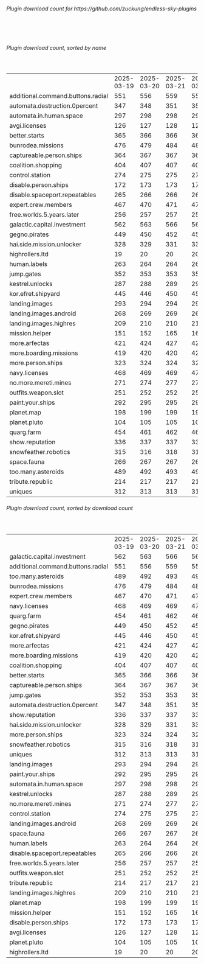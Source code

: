 <h6>Plugin download count for https://github.com/zuckung/endless-sky-plugins</h6><br>
<br>
<h6>Plugin download count, sorted by name</h6><sub><sup><br>
<table>
	<tr>
		<td></td>
		<td>2025-03-19</td>
		<td>2025-03-20</td>
		<td>2025-03-21</td>
		<td>2025-03-22</td>
		<td>2025-03-23</td>
		<td>2025-03-24</td>
		<td>2025-03-25</td>
		<td>today +</td>
	</tr>
	<tr>
		<td>additional.command.buttons.radial</td>
		<td>551</td>
		<td>556</td>
		<td>559</td>
		<td>559</td>
		<td>563</td>
		<td>565</td>
		<td>570</td>
		<td>+ 5</td>
	</tr>
	<tr>
		<td>automata.destruction.0percent</td>
		<td>347</td>
		<td>348</td>
		<td>351</td>
		<td>353</td>
		<td>355</td>
		<td>355</td>
		<td>355</td>
		<td></td>
	</tr>
	<tr>
		<td>automata.in.human.space</td>
		<td>297</td>
		<td>298</td>
		<td>298</td>
		<td>298</td>
		<td>298</td>
		<td>298</td>
		<td>298</td>
		<td></td>
	</tr>
	<tr>
		<td>avgi.licenses</td>
		<td>126</td>
		<td>127</td>
		<td>128</td>
		<td>128</td>
		<td>128</td>
		<td>128</td>
		<td>128</td>
		<td></td>
	</tr>
	<tr>
		<td>better.starts</td>
		<td>365</td>
		<td>366</td>
		<td>366</td>
		<td>366</td>
		<td>368</td>
		<td>370</td>
		<td>370</td>
		<td></td>
	</tr>
	<tr>
		<td>bunrodea.missions</td>
		<td>476</td>
		<td>479</td>
		<td>484</td>
		<td>484</td>
		<td>486</td>
		<td>486</td>
		<td>488</td>
		<td>+ 2</td>
	</tr>
	<tr>
		<td>captureable.person.ships</td>
		<td>364</td>
		<td>367</td>
		<td>367</td>
		<td>367</td>
		<td>367</td>
		<td>367</td>
		<td>369</td>
		<td>+ 2</td>
	</tr>
	<tr>
		<td>coalition.shopping</td>
		<td>404</td>
		<td>407</td>
		<td>407</td>
		<td>409</td>
		<td>409</td>
		<td>409</td>
		<td>411</td>
		<td>+ 2</td>
	</tr>
	<tr>
		<td>control.station</td>
		<td>274</td>
		<td>275</td>
		<td>275</td>
		<td>275</td>
		<td>275</td>
		<td>277</td>
		<td>277</td>
		<td></td>
	</tr>
	<tr>
		<td>disable.person.ships</td>
		<td>172</td>
		<td>173</td>
		<td>173</td>
		<td>173</td>
		<td>173</td>
		<td>173</td>
		<td>173</td>
		<td></td>
	</tr>
	<tr>
		<td>disable.spaceport.repeatables</td>
		<td>265</td>
		<td>266</td>
		<td>266</td>
		<td>266</td>
		<td>266</td>
		<td>266</td>
		<td>266</td>
		<td></td>
	</tr>
	<tr>
		<td>expert.crew.members</td>
		<td>467</td>
		<td>470</td>
		<td>471</td>
		<td>471</td>
		<td>473</td>
		<td>477</td>
		<td>481</td>
		<td>+ 4</td>
	</tr>
	<tr>
		<td>free.worlds.5.years.later</td>
		<td>256</td>
		<td>257</td>
		<td>257</td>
		<td>257</td>
		<td>259</td>
		<td>261</td>
		<td>261</td>
		<td></td>
	</tr>
	<tr>
		<td>galactic.capital.investment</td>
		<td>562</td>
		<td>563</td>
		<td>566</td>
		<td>566</td>
		<td>566</td>
		<td>568</td>
		<td>575</td>
		<td>+ 7</td>
	</tr>
	<tr>
		<td>gegno.pirates</td>
		<td>449</td>
		<td>450</td>
		<td>452</td>
		<td>452</td>
		<td>454</td>
		<td>454</td>
		<td>456</td>
		<td>+ 2</td>
	</tr>
	<tr>
		<td>hai.side.mission.unlocker</td>
		<td>328</td>
		<td>329</td>
		<td>331</td>
		<td>331</td>
		<td>331</td>
		<td>331</td>
		<td>331</td>
		<td></td>
	</tr>
	<tr>
		<td>highrollers.ltd</td>
		<td>19</td>
		<td>20</td>
		<td>20</td>
		<td>20</td>
		<td>20</td>
		<td>20</td>
		<td>20</td>
		<td></td>
	</tr>
	<tr>
		<td>human.labels</td>
		<td>263</td>
		<td>264</td>
		<td>264</td>
		<td>264</td>
		<td>264</td>
		<td>266</td>
		<td>266</td>
		<td></td>
	</tr>
	<tr>
		<td>jump.gates</td>
		<td>352</td>
		<td>353</td>
		<td>353</td>
		<td>353</td>
		<td>355</td>
		<td>355</td>
		<td>357</td>
		<td>+ 2</td>
	</tr>
	<tr>
		<td>kestrel.unlocks</td>
		<td>287</td>
		<td>288</td>
		<td>289</td>
		<td>291</td>
		<td>293</td>
		<td>293</td>
		<td>293</td>
		<td></td>
	</tr>
	<tr>
		<td>kor.efret.shipyard</td>
		<td>445</td>
		<td>446</td>
		<td>450</td>
		<td>450</td>
		<td>452</td>
		<td>452</td>
		<td>452</td>
		<td></td>
	</tr>
	<tr>
		<td>landing.images</td>
		<td>293</td>
		<td>294</td>
		<td>294</td>
		<td>294</td>
		<td>296</td>
		<td>296</td>
		<td>300</td>
		<td>+ 4</td>
	</tr>
	<tr>
		<td>landing.images.android</td>
		<td>268</td>
		<td>269</td>
		<td>269</td>
		<td>269</td>
		<td>269</td>
		<td>269</td>
		<td>269</td>
		<td></td>
	</tr>
	<tr>
		<td>landing.images.highres</td>
		<td>209</td>
		<td>210</td>
		<td>210</td>
		<td>210</td>
		<td>210</td>
		<td>212</td>
		<td>214</td>
		<td>+ 2</td>
	</tr>
	<tr>
		<td>mission.helper</td>
		<td>151</td>
		<td>152</td>
		<td>165</td>
		<td>165</td>
		<td>169</td>
		<td>171</td>
		<td>173</td>
		<td>+ 2</td>
	</tr>
	<tr>
		<td>more.arfectas</td>
		<td>421</td>
		<td>424</td>
		<td>427</td>
		<td>427</td>
		<td>429</td>
		<td>429</td>
		<td>431</td>
		<td>+ 2</td>
	</tr>
	<tr>
		<td>more.boarding.missions</td>
		<td>419</td>
		<td>420</td>
		<td>420</td>
		<td>420</td>
		<td>422</td>
		<td>422</td>
		<td>426</td>
		<td>+ 4</td>
	</tr>
	<tr>
		<td>more.person.ships</td>
		<td>323</td>
		<td>324</td>
		<td>324</td>
		<td>324</td>
		<td>324</td>
		<td>324</td>
		<td>326</td>
		<td>+ 2</td>
	</tr>
	<tr>
		<td>navy.licenses</td>
		<td>468</td>
		<td>469</td>
		<td>469</td>
		<td>471</td>
		<td>473</td>
		<td>473</td>
		<td>473</td>
		<td></td>
	</tr>
	<tr>
		<td>no.more.mereti.mines</td>
		<td>271</td>
		<td>274</td>
		<td>277</td>
		<td>277</td>
		<td>278</td>
		<td>278</td>
		<td>278</td>
		<td></td>
	</tr>
	<tr>
		<td>outfits.weapon.slot</td>
		<td>251</td>
		<td>252</td>
		<td>252</td>
		<td>252</td>
		<td>252</td>
		<td>252</td>
		<td>252</td>
		<td></td>
	</tr>
	<tr>
		<td>paint.your.ships</td>
		<td>292</td>
		<td>295</td>
		<td>295</td>
		<td>297</td>
		<td>297</td>
		<td>297</td>
		<td>299</td>
		<td>+ 2</td>
	</tr>
	<tr>
		<td>planet.map</td>
		<td>198</td>
		<td>199</td>
		<td>199</td>
		<td>199</td>
		<td>199</td>
		<td>199</td>
		<td>199</td>
		<td></td>
	</tr>
	<tr>
		<td>planet.pluto</td>
		<td>104</td>
		<td>105</td>
		<td>105</td>
		<td>105</td>
		<td>105</td>
		<td>105</td>
		<td>105</td>
		<td></td>
	</tr>
	<tr>
		<td>quarg.farm</td>
		<td>454</td>
		<td>461</td>
		<td>462</td>
		<td>462</td>
		<td>464</td>
		<td>464</td>
		<td>466</td>
		<td>+ 2</td>
	</tr>
	<tr>
		<td>show.reputation</td>
		<td>336</td>
		<td>337</td>
		<td>337</td>
		<td>337</td>
		<td>339</td>
		<td>343</td>
		<td>347</td>
		<td>+ 4</td>
	</tr>
	<tr>
		<td>snowfeather.robotics</td>
		<td>315</td>
		<td>316</td>
		<td>318</td>
		<td>318</td>
		<td>318</td>
		<td>318</td>
		<td>322</td>
		<td>+ 4</td>
	</tr>
	<tr>
		<td>space.fauna</td>
		<td>266</td>
		<td>267</td>
		<td>267</td>
		<td>267</td>
		<td>267</td>
		<td>267</td>
		<td>267</td>
		<td></td>
	</tr>
	<tr>
		<td>too.many.asteroids</td>
		<td>489</td>
		<td>492</td>
		<td>493</td>
		<td>493</td>
		<td>493</td>
		<td>495</td>
		<td>497</td>
		<td>+ 2</td>
	</tr>
	<tr>
		<td>tribute.republic</td>
		<td>214</td>
		<td>217</td>
		<td>217</td>
		<td>217</td>
		<td>219</td>
		<td>219</td>
		<td>221</td>
		<td>+ 2</td>
	</tr>
	<tr>
		<td>uniques</td>
		<td>312</td>
		<td>313</td>
		<td>313</td>
		<td>313</td>
		<td>316</td>
		<td>318</td>
		<td>320</td>
		<td>+ 2</td>
	</tr>
</table>
</sub></sup>
<h6>Plugin download count, sorted by download count</h6><sub><sup><br>
<table>
	<tr>
		<td></td>
		<td>2025-03-19</td>
		<td>2025-03-20</td>
		<td>2025-03-21</td>
		<td>2025-03-22</td>
		<td>2025-03-23</td>
		<td>2025-03-24</td>
		<td>2025-03-25</td>
		<td>today +</td>
	</tr>
	<tr>
		<td>galactic.capital.investment</td>
		<td>562</td>
		<td>563</td>
		<td>566</td>
		<td>566</td>
		<td>566</td>
		<td>568</td>
		<td>575</td>
		<td>+ 7</td>
	</tr>
	<tr>
		<td>additional.command.buttons.radial</td>
		<td>551</td>
		<td>556</td>
		<td>559</td>
		<td>559</td>
		<td>563</td>
		<td>565</td>
		<td>570</td>
		<td>+ 5</td>
	</tr>
	<tr>
		<td>too.many.asteroids</td>
		<td>489</td>
		<td>492</td>
		<td>493</td>
		<td>493</td>
		<td>493</td>
		<td>495</td>
		<td>497</td>
		<td>+ 2</td>
	</tr>
	<tr>
		<td>bunrodea.missions</td>
		<td>476</td>
		<td>479</td>
		<td>484</td>
		<td>484</td>
		<td>486</td>
		<td>486</td>
		<td>488</td>
		<td>+ 2</td>
	</tr>
	<tr>
		<td>expert.crew.members</td>
		<td>467</td>
		<td>470</td>
		<td>471</td>
		<td>471</td>
		<td>473</td>
		<td>477</td>
		<td>481</td>
		<td>+ 4</td>
	</tr>
	<tr>
		<td>navy.licenses</td>
		<td>468</td>
		<td>469</td>
		<td>469</td>
		<td>471</td>
		<td>473</td>
		<td>473</td>
		<td>473</td>
		<td></td>
	</tr>
	<tr>
		<td>quarg.farm</td>
		<td>454</td>
		<td>461</td>
		<td>462</td>
		<td>462</td>
		<td>464</td>
		<td>464</td>
		<td>466</td>
		<td>+ 2</td>
	</tr>
	<tr>
		<td>gegno.pirates</td>
		<td>449</td>
		<td>450</td>
		<td>452</td>
		<td>452</td>
		<td>454</td>
		<td>454</td>
		<td>456</td>
		<td>+ 2</td>
	</tr>
	<tr>
		<td>kor.efret.shipyard</td>
		<td>445</td>
		<td>446</td>
		<td>450</td>
		<td>450</td>
		<td>452</td>
		<td>452</td>
		<td>452</td>
		<td></td>
	</tr>
	<tr>
		<td>more.arfectas</td>
		<td>421</td>
		<td>424</td>
		<td>427</td>
		<td>427</td>
		<td>429</td>
		<td>429</td>
		<td>431</td>
		<td>+ 2</td>
	</tr>
	<tr>
		<td>more.boarding.missions</td>
		<td>419</td>
		<td>420</td>
		<td>420</td>
		<td>420</td>
		<td>422</td>
		<td>422</td>
		<td>426</td>
		<td>+ 4</td>
	</tr>
	<tr>
		<td>coalition.shopping</td>
		<td>404</td>
		<td>407</td>
		<td>407</td>
		<td>409</td>
		<td>409</td>
		<td>409</td>
		<td>411</td>
		<td>+ 2</td>
	</tr>
	<tr>
		<td>better.starts</td>
		<td>365</td>
		<td>366</td>
		<td>366</td>
		<td>366</td>
		<td>368</td>
		<td>370</td>
		<td>370</td>
		<td></td>
	</tr>
	<tr>
		<td>captureable.person.ships</td>
		<td>364</td>
		<td>367</td>
		<td>367</td>
		<td>367</td>
		<td>367</td>
		<td>367</td>
		<td>369</td>
		<td>+ 2</td>
	</tr>
	<tr>
		<td>jump.gates</td>
		<td>352</td>
		<td>353</td>
		<td>353</td>
		<td>353</td>
		<td>355</td>
		<td>355</td>
		<td>357</td>
		<td>+ 2</td>
	</tr>
	<tr>
		<td>automata.destruction.0percent</td>
		<td>347</td>
		<td>348</td>
		<td>351</td>
		<td>353</td>
		<td>355</td>
		<td>355</td>
		<td>355</td>
		<td></td>
	</tr>
	<tr>
		<td>show.reputation</td>
		<td>336</td>
		<td>337</td>
		<td>337</td>
		<td>337</td>
		<td>339</td>
		<td>343</td>
		<td>347</td>
		<td>+ 4</td>
	</tr>
	<tr>
		<td>hai.side.mission.unlocker</td>
		<td>328</td>
		<td>329</td>
		<td>331</td>
		<td>331</td>
		<td>331</td>
		<td>331</td>
		<td>331</td>
		<td></td>
	</tr>
	<tr>
		<td>more.person.ships</td>
		<td>323</td>
		<td>324</td>
		<td>324</td>
		<td>324</td>
		<td>324</td>
		<td>324</td>
		<td>326</td>
		<td>+ 2</td>
	</tr>
	<tr>
		<td>snowfeather.robotics</td>
		<td>315</td>
		<td>316</td>
		<td>318</td>
		<td>318</td>
		<td>318</td>
		<td>318</td>
		<td>322</td>
		<td>+ 4</td>
	</tr>
	<tr>
		<td>uniques</td>
		<td>312</td>
		<td>313</td>
		<td>313</td>
		<td>313</td>
		<td>316</td>
		<td>318</td>
		<td>320</td>
		<td>+ 2</td>
	</tr>
	<tr>
		<td>landing.images</td>
		<td>293</td>
		<td>294</td>
		<td>294</td>
		<td>294</td>
		<td>296</td>
		<td>296</td>
		<td>300</td>
		<td>+ 4</td>
	</tr>
	<tr>
		<td>paint.your.ships</td>
		<td>292</td>
		<td>295</td>
		<td>295</td>
		<td>297</td>
		<td>297</td>
		<td>297</td>
		<td>299</td>
		<td>+ 2</td>
	</tr>
	<tr>
		<td>automata.in.human.space</td>
		<td>297</td>
		<td>298</td>
		<td>298</td>
		<td>298</td>
		<td>298</td>
		<td>298</td>
		<td>298</td>
		<td></td>
	</tr>
	<tr>
		<td>kestrel.unlocks</td>
		<td>287</td>
		<td>288</td>
		<td>289</td>
		<td>291</td>
		<td>293</td>
		<td>293</td>
		<td>293</td>
		<td></td>
	</tr>
	<tr>
		<td>no.more.mereti.mines</td>
		<td>271</td>
		<td>274</td>
		<td>277</td>
		<td>277</td>
		<td>278</td>
		<td>278</td>
		<td>278</td>
		<td></td>
	</tr>
	<tr>
		<td>control.station</td>
		<td>274</td>
		<td>275</td>
		<td>275</td>
		<td>275</td>
		<td>275</td>
		<td>277</td>
		<td>277</td>
		<td></td>
	</tr>
	<tr>
		<td>landing.images.android</td>
		<td>268</td>
		<td>269</td>
		<td>269</td>
		<td>269</td>
		<td>269</td>
		<td>269</td>
		<td>269</td>
		<td></td>
	</tr>
	<tr>
		<td>space.fauna</td>
		<td>266</td>
		<td>267</td>
		<td>267</td>
		<td>267</td>
		<td>267</td>
		<td>267</td>
		<td>267</td>
		<td></td>
	</tr>
	<tr>
		<td>human.labels</td>
		<td>263</td>
		<td>264</td>
		<td>264</td>
		<td>264</td>
		<td>264</td>
		<td>266</td>
		<td>266</td>
		<td></td>
	</tr>
	<tr>
		<td>disable.spaceport.repeatables</td>
		<td>265</td>
		<td>266</td>
		<td>266</td>
		<td>266</td>
		<td>266</td>
		<td>266</td>
		<td>266</td>
		<td></td>
	</tr>
	<tr>
		<td>free.worlds.5.years.later</td>
		<td>256</td>
		<td>257</td>
		<td>257</td>
		<td>257</td>
		<td>259</td>
		<td>261</td>
		<td>261</td>
		<td></td>
	</tr>
	<tr>
		<td>outfits.weapon.slot</td>
		<td>251</td>
		<td>252</td>
		<td>252</td>
		<td>252</td>
		<td>252</td>
		<td>252</td>
		<td>252</td>
		<td></td>
	</tr>
	<tr>
		<td>tribute.republic</td>
		<td>214</td>
		<td>217</td>
		<td>217</td>
		<td>217</td>
		<td>219</td>
		<td>219</td>
		<td>221</td>
		<td>+ 2</td>
	</tr>
	<tr>
		<td>landing.images.highres</td>
		<td>209</td>
		<td>210</td>
		<td>210</td>
		<td>210</td>
		<td>210</td>
		<td>212</td>
		<td>214</td>
		<td>+ 2</td>
	</tr>
	<tr>
		<td>planet.map</td>
		<td>198</td>
		<td>199</td>
		<td>199</td>
		<td>199</td>
		<td>199</td>
		<td>199</td>
		<td>199</td>
		<td></td>
	</tr>
	<tr>
		<td>mission.helper</td>
		<td>151</td>
		<td>152</td>
		<td>165</td>
		<td>165</td>
		<td>169</td>
		<td>171</td>
		<td>173</td>
		<td>+ 2</td>
	</tr>
	<tr>
		<td>disable.person.ships</td>
		<td>172</td>
		<td>173</td>
		<td>173</td>
		<td>173</td>
		<td>173</td>
		<td>173</td>
		<td>173</td>
		<td></td>
	</tr>
	<tr>
		<td>avgi.licenses</td>
		<td>126</td>
		<td>127</td>
		<td>128</td>
		<td>128</td>
		<td>128</td>
		<td>128</td>
		<td>128</td>
		<td></td>
	</tr>
	<tr>
		<td>planet.pluto</td>
		<td>104</td>
		<td>105</td>
		<td>105</td>
		<td>105</td>
		<td>105</td>
		<td>105</td>
		<td>105</td>
		<td></td>
	</tr>
	<tr>
		<td>highrollers.ltd</td>
		<td>19</td>
		<td>20</td>
		<td>20</td>
		<td>20</td>
		<td>20</td>
		<td>20</td>
		<td>20</td>
		<td></td>
	</tr>
</table>
</sub></sup>

